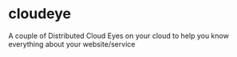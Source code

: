 cloudeye
========

A couple of  Distributed Cloud Eyes on your cloud to help you know everything about your website/service 

